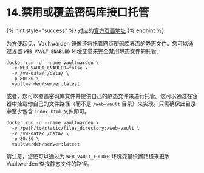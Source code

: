 # 14.禁用或覆盖密码库接口托管

{% hint style="success" %}
对应的[官方页面地址](https://github.com/dani-garcia/vaultwarden/wiki/Disabling-or-overriding-the-Vault-interface-hosting)
{% endhint %}

为方便起见，Vaultwarden 镜像还将托管网页密码库界面的静态文件。您可以通过设置 `WEB_VAULT_ENABLED` 环境变量来完全禁用静态文件的托管。

```docker
docker run -d --name vaultwarden \
  -e WEB_VAULT_ENABLED=false \
  -v /vw-data/:/data/ \
  -p 80:80 \
  vaultwarden/server:latest
```

或者，您可以覆盖密码库文件并提供自己的静态文件来进行托管。您可以通过在容器中挂载你自己的文件路径（而不是 `/web-vault` 目录）来实现。只需确保此目录中至少包含 `index.html` 文件即可。

```docker
docker run -d --name vaultwarden \
  -v /path/to/static/files_directory:/web-vault \
  -v /vw-data/:/data/ \
  -p 80:80 \
  vaultwarden/server:latest
```

请注意，您还可以通过为 `WEB_VAULT_FOLDER` 环境变量设置路径来更改 Vaultwarden 查找静态文件的路径。
